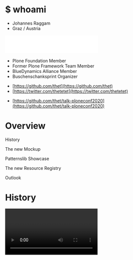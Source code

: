 <!-- .slide: data-background="lime" -->
# $ whoami


<!-- .slide: data-background="lime" -->
- Johannes Raggam
- Graz / Austria


<!-- .slide: data-background="lime" -->
<img alt="Syslab Logo" title="Syslab.com" style="width: 60%; height: auto" src="./resources/logos/Logo_SYSLAB_ohneClaim_white_1c.svg" />


<!-- .slide: data-background="lime" -->
- Plone Foundation Member
- Former Plone Framework Team Member
- BlueDynamics Alliance Member
- Buschenschanksprint Organizer


<!-- .slide: data-background="lime" -->
- [https://github.com/thet](https://github.com/thet)
- [https://twitter.com/thetetet](https://twitter.com/thetetet)


<!-- .slide: data-background="lime" -->
<!-- - [https://thet.github.io/talk-ploneconf2020](https://thet.github.io/talk-ploneconf2020) -->

- [https://github.com/thet/talk-ploneconf2020](https://github.com/thet/talk-ploneconf2020)




<!-- .slide: data-background="yellow" -->
# Overview


<!-- .slide: data-background="yellow" -->

History

The new Mockup <!-- .element: class="fragment" -->

Patternslib Showcase <!-- .element: class="fragment" -->

The new Resource Registry <!-- .element: class="fragment" -->

Outlook <!-- .element: class="fragment" -->




<!-- .slide: data-background="DeepPink" -->
# History


<!-- .slide: class="full" data-background="DeepPink" -->

<video controls src="./resources/screencasts/mockup-history-gitg-5-edit.webm" />


<!-- .slide: class="full" data-background="DeepPink" -->

<video controls src="./resources/screencasts/syslab-rok.webm" />


<!-- .slide: class="full" data-background="DeepPink" -->

<iframe width="560" height="315" src="https://www.youtube.com/embed/TIQTZZpErvc" frameborder="0" allow="accelerometer; autoplay; clipboard-write; encrypted-media; gyroscope; picture-in-picture" allowfullscreen></iframe>


<!-- .slide: class="full" data-background="DeepPink" -->

- [jQuery 1.8](https://jquery.org/history/)

- [AngularJS 1.0/1.1](https://github.com/angular/angular.js/blob/master/CHANGELOG.md#111-pathological-kerning-2012-11-26)

- [React not even released (May 2013)](https://github.com/facebook/react/blob/master/CHANGELOG.md#030-may-29-2013)

- [Bower 0.6](https://github.com/bower/bower/blob/master/CHANGELOG.md#065---2012-12-01)

- [Node 0.8, npm 1.1](https://nodejs.org/en/download/releases/)

- [Backbone 0.9](https://github.com/jashkenas/backbone/releases?after=1.2.0)


<!-- .slide: class="full" data-background="DeepPink" -->

<video controls src="./resources/screencasts/mockup-history-plone-release.webm" />


<!-- .slide: class="full" data-background="DeepPink" -->

<video controls src="./resources/screencasts/mockup-resourceregistry-plone4-edit.webm" />




<!-- .slide: data-background="Cyan" -->

# What's the Patternslib


<!-- .slide: class="full" data-background="DeepPink" -->

- Library of interaction patterns

- Easy to use for designers

- Flexible to develop for developers

- Web Components like approach


<!-- .slide: class="full" data-background="DeepPink" -->

- Patternslib: Cornelis Kolbach, Wichert Akkerman, Florian Friesdorf.

- Roots back to 2005

- Based around Ajax ideas by Jesse Garret


<!-- .slide: data-background="Cyan" -->

- Soon after 2012 adapted by Syslab.com

- Well maintained

- Used in many industry projects


<!-- .slide: data-background="Cyan" -->

- [http://beta.patternslib.com/](http://beta.patternslib.com/)

- [https://github.com/patternslib/Patterns](https://github.com/patternslib/Patterns)


<!-- .slide: data-background="Yellow" -->
## Patternslib showcase


<!-- .slide: class="full" data-background="Yellow" -->

<video controls src="./resources/screencasts/pat-patterns.webm" />


<!-- .slide: data-background="Yellow" -->
## Date Picker


<!-- .slide: class="full" data-background="Yellow" -->

<video controls src="./resources/screencasts/pat-date-picker.webm" />


<!-- .slide: data-background="Yellow" -->

```html [|2|]
<input
    class="pat-date-picker"
    type="date" />
```


<!-- .slide: data-background="Yellow" -->
## Combination of multiple patterns: Quaive commentbox


<!-- .slide: class="full" data-background="Yellow" -->

<video controls src="./resources/screencasts/patternslib-demo-quaive.webm" />


<!-- .slide: data-background="Yellow" -->

```html [|2|4|3|]
<a
    class="pat-tooltip"
    href="./@@panel-users?thread_id=1594729757829549#status-user-selector::element"
    data-pat-tooltip="position: tl; source: ajax; class: mentions;"
>Benutzer erwähnen</a>
```


<!-- .slide: data-background="Yellow" -->

```html [|4,19|5|6|9,18|10|11-15|17|]
<!-- tooltip contents -->

<!-- search form -->
<form class="pat-inject pat-autosubmit" action="./@@panel-users#postbox-users" method="post">
  <input autofocus="autofocus" name="usersearch" type="search" />
  <input name="thread_id:int" type="hidden" value="1594729757829549" />

  <!-- search results -->
  <form class="pat-inject pat-autosubmit"
     action="./@@update-social.html"
     data-pat-inject="
      source: #comment_box_1594729757829549-selected-users;
      target: #comment_box_1594729757829549-selected-users &&
      source: #selected-users-data;
      target: #selected-users-data;">

     <input name="users:list" type="checkbox" value="esmeralda_claassen" />
  </form>
</form>
```


<!-- .slide: data-background="Yellow" -->

```html [|2|3|4|]
<a
    class="pat-gallery"
    href="./@status-attachments/1594729897846520/grinsekatze.jpg">
  <img src="./@@status-attachments/1594729897846520/grinsekatze.jpg/@@images/3col" />
</a>
```


<!-- .slide: data-background="Yellow" -->
## TipTap - Collaborative Editor


<!-- .slide: data-background="Yellow" -->

```html [|2|3,4|]
<div
    class="pat-tiptap"
    data-pat-tiptap="collaboration-server: wss://demos.yjs.dev;
                     collaboration-document: patternslib-demo">
</div>
```


<!-- .slide: class="full" data-background="Yellow" -->

<video controls src="./resources/screencasts/pat-tiptap.webm" />




<!-- .slide: data-background="Cyan" -->
# The new Mockup


<!-- .slide: data-background="Cyan" -->

- Described in [PLIP 3211](https://github.com/plone/Products.CMFPlone/issues/3211)


<!-- .slide: data-background="Cyan" -->

## Why?


<!-- .slide: data-background="Cyan" -->

- Plone Classic

- Current JS: dead end <!-- .element: class="fragment" -->


<!-- .slide: data-background="Cyan" -->

## Modernized Code Base


<!-- .slide: data-background="Cyan" -->

- ES6+ syntax and features

- ES6 module system

- Dynamic imports

- Modern Toolchain: Webpack, Babel, Jest, ...


<!-- .slide: data-background="Cyan" -->

## ES6+ Syntax


<!-- .slide: data-background="Cyan" -->

- Default parameters

- Variable scope ``let``, ``const``

- ``async`` / ``await``

- Arrow functions ``() => {}``

- Parameter destructuring, spread syntax, template literals, Optional chaining, ...


<!-- .slide: data-background="Cyan" -->

## ES6 module system


<!-- .slide: data-background="Cyan" -->

- Old - RequireJS (mockup pattern):

```js [|2|3|4|]
define([
    "pat-base",
    "pat-mockup-parser"
], function(Base, Parser) {

});
```


<!-- .slide: data-background="Cyan" -->

- Old - RequireJS - config.js (mockup):

```js []
var requirejsOptions = {
    paths: {
        "pat-base":          "node_modules/patternslib/src/core/base",
        "pat-mockup-parser": "node_modules/patternslib/src/core/mockup-parser",
        // ...
    },
};
```


<!-- .slide: data-background="Cyan" -->

- Old - RequireJS - resources.xml (plone.staticresources):

```xml
  <records prefix="plone.resources/pat-base"
            interface='Products.CMFPlone.interfaces.IResourceRegistry'>
      <value key="js">++plone++static/components/patternslib/src/core/base.js</value>
  </records>
  <records prefix="plone.resources/pat-mockup-parser"
            interface='Products.CMFPlone.interfaces.IResourceRegistry'>
      <value key="js">++plone++static/components/patternslib/src/core/mockup-parser.js</value>
  </records>
```


<!-- .slide: data-background="Cyan" -->

- New - ES6 imports/exports

```js [|1|2|]
import Base from "../../core/base";
import Parser from "../../core/parser";

export default Base.extend({

});
```


<!-- .slide: data-background="Cyan" -->

- RequireJS is abandoned

- RequireJS incompatible with modern JS

- No RequireJS dependency paths


<!-- .slide: data-background="Cyan" -->

## Dynamic Imports


<!-- .slide: data-background="Cyan" -->

- Normal imports:

```js [|2|3|]
import Base from "../../core/base";
import Masonry from "masonry-layout";
import ImagesLoaded from "imagesloaded";

export default Base.extend({
    name: "masonry",
    trigger: ".pat-masonry",

    init($el, opts) {
        // ...
    },
});
```


<!-- .slide: data-background="Cyan" -->

- Dynamic imports:

```js [|9|11|8|1|]
import "regenerator-runtime/runtime"; // needed for ``await`` support
import Base from "../../core/base";

export default Base.extend({
    name: "masonry",
    trigger: ".pat-masonry",

    async init($el, opts) {
        Masonry = await import("masonry-layout");
        Masonry = Masonry.default;
        ImagesLoaded = await import("imagesloaded");
        ImagesLoaded = ImagesLoaded.default;

        // ...
    },
});
```


<!-- .slide: data-background="Cyan" -->

- Webpack can "split chunks" from the bundle

- Dynamic imported libs are seperate files

- Can massively reduce the bundle size


<!-- .slide: data-background="Cyan" -->

Without dynamic imports

```Bash [|4]
ploneintranet.prototype 5.1.0
Patternslib 3
3.5 MB bundle.js
1.5 MB bundle.min.js
0.7 MB chunks
```

With dynamic imports

```Bash [|4]
ploneintranet.prototype master
Patternslib 4
1.1 MB bundle.js
0.4 MB bundle.min.js
4.2 MB chunks
```


<!-- .slide: data-background="Cyan" -->

Bundle insight

```Bash
$ yarn build:stats
$ npx webpack-bundle-analyzer stats.json
```


<!-- .slide: data-background="Cyan" data-background-image="./resources/imgs/patternslib-bundle-analyzation.png" -->


<!-- .slide: data-background="Cyan" -->

## Testing


<!-- .slide: data-background="Cyan" -->

- [Jest](https://jestjs.io/)

- [jsDOM](https://github.com/jsdom/jsdom/)


<!-- .slide: class="full" data-background="Yellow" -->

<video controls src="./resources/screencasts/patternslib-jest.webm" />


<!-- .slide: data-background="Cyan" -->

## Bundling


<!-- .slide: data-background="Cyan" -->

- Webpack.

- No more Grunt.

- No need to query the resource registry.

- No RequireJS dependency definitions.


<!-- .slide: data-background="Cyan" -->

- Bundle analyzation tools

- Code splitting

- Tree Shaking

- Module Federation (more on that later)


<!-- .slide: data-background="Cyan" -->

## Documentation


<!-- .slide: data-background="Cyan" -->

- Remove own React 0.10 based documentation generator

- Use 11ty


<!-- .slide: data-background="Cyan" -->

- Compatible to Jekyll

- Markdown docs

- Interactable live examples


<!-- .slide: data-background="Cyan" -->

## Even more:

- Babel transpiling

- Yarn package management

- ESLint

- Prettier




<!-- .slide: data-background="DeepSkyBlue" -->
# The new Resource Registry


<!-- .slide: data-background="DeepSkyBlue" -->

- Described in [PLIP 3211](https://github.com/plone/Products.CMFPlone/issues/3211)


<!-- .slide: data-background="DeepSkyBlue" -->

## Simplification


<!-- .slide: data-background="DeepSkyBlue" -->

- Only bundles

- No more resources and "resource bundles"


<!-- .slide: data-background="DeepSkyBlue" -->

- Bundling standard tools (default: Webpack)

- No more TTW bundling

Note:
You can use the bundler of your choice.
As genious as it was, TTW bundling via rjs and less.js are not possible anymore.
This feature will be removed


<!-- .slide: data-background="DeepSkyBlue" -->

## Cache Busting Improvements


<!-- .slide: data-background="DeepSkyBlue" -->

- Resource refresh at restart

- Button to refresh resources

Note:
As it was in Plone 4, a restart should automatically invalidate the caches and generate new caching URLs for all bundles.




<!-- .slide: data-background="Blue" -->
# Outlook


<!-- .slide: data-background="Blue" -->

## Current status


<!-- .slide: data-background="Blue" -->

- Code restructuring done.

- Webpack, Babel, Jest configured.

- Some patterns ported.

- Some tests pass.


<!-- .slide: class="full" data-background="Blue" -->

<video controls src="./resources/screencasts/mockup-es6-jest.webm" />


<!-- .slide: class="full" data-background="Blue" -->

<video controls src="./resources/screencasts/mockup-es6-11ty.webm" />


<!-- .slide: data-background="Blue" -->

## Finalizing at upcoming sprints


<!-- .slide: data-background="Blue" -->

- Prefer patterns from patternslib.

- Port the rest to ES6.

- Make tests pass.


<!-- .slide: data-background="Blue" -->

## Playwright testing


<!-- .slide: data-background="Blue" -->

- Browser automation

- Like Cypress, Selenium, Robot

- Based on async/await


<!-- .slide: data-background="Blue" -->

## Webpack Module Federation


<!-- .slide: data-background="Blue" -->

- Webpack 5

- Depend on code modules defined other bundles

- Possible solution for adding JS via addons without code duplication




<!-- .slide: data-background="Black" -->




<!-- .slide: data-background="Purple" data-background-image="./resources/imgs/thats_all_folks.svg" -->

